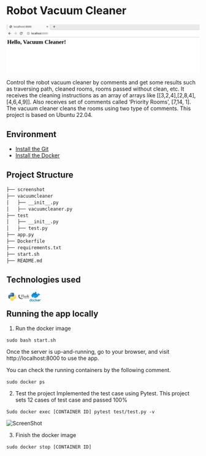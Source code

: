 # Robot Vacuum Cleaner

![ScreenShot](https://github.com/midastouch-dev/vacuum_cleaner/blob/master/screenshot/run.jpg)

Control the robot vacuum cleaner by comments and get some results such as traversing path, cleaned rooms, rooms passed without clean, etc. It receives the cleaning instructions as an array of arrays like [[3,2,4],[2,8,4],[4,6,4,9]]. Also receives set of comments called ‘Priority Rooms’, [7,14, 1]. The vacuum cleaner cleans the rooms using two type of comments.
This project is based on Ubuntu 22.04.

## Environment
- [Install the Git](https://www.digitalocean.com/community/tutorials/how-to-install-git-on-ubuntu-22-04)
- [Install the Docker](https://www.digitalocean.com/community/tutorials/how-to-install-and-use-docker-on-ubuntu-22-04) 

## Project Structure

```bash
├── screenshot
├── vacuumcleaner
│   ├── __init__.py
│   ├── vacuumcleaner.py
├── test
│   ├── __init__.py
│   ├── test.py
├── app.py
├── Dockerfile
├── requirements.txt
├── start.sh
├── README.md
```
## Technologies used

[<img align="left" alt="Python" width="30px" src="https://raw.githubusercontent.com/github/explore/80688e429a7d4ef2fca1e82350fe8e3517d3494d/topics/python/python.png" />](#)
[<img align="left" alt="Flask" width="30px" src="https://raw.githubusercontent.com/github/explore/80688e429a7d4ef2fca1e82350fe8e3517d3494d/topics/flask/flask.png" />](#)
[<img align="left" alt="Docker" width="30px" src="https://raw.githubusercontent.com/github/explore/80688e429a7d4ef2fca1e82350fe8e3517d3494d/topics/docker/docker.png" />](#)
<br/>

## Running the app locally
1. Run the docker image
```
sudo bash start.sh
```

Once the server is up-and-running, go to your browser, and visit http://localhost:8000 to use the app.

You can check the running containers by the following comment.
```
sudo docker ps
```
2. Test the project
Implemented the test case using Pytest.  This project sets 12 cases of test case and passed 100%
```
Sudo docker exec [CONTAINER ID] pytest test/test.py -v
```
![ScreenShot](https://github.com/midastouch-dev/vacuum_cleaner/blob/master/screenshot/testjpg)


3. Finish the docker image
```
sudo docker stop [CONTAINER ID]
```